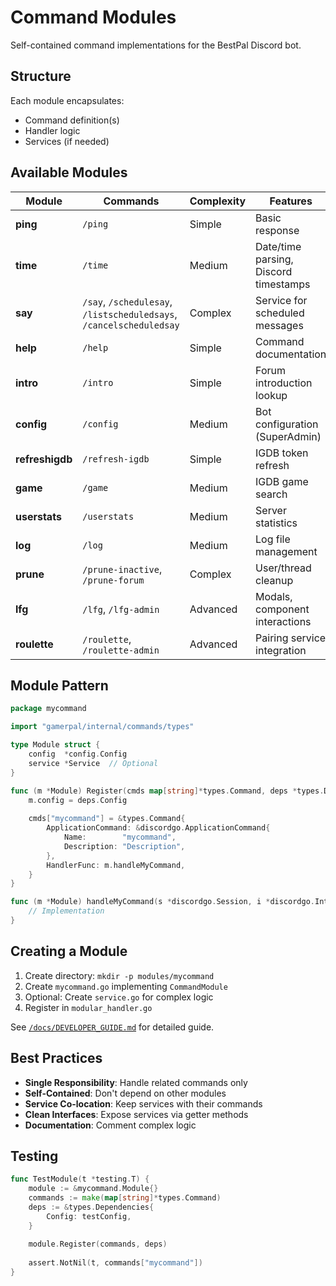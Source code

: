 # Command Modules

Self-contained command implementations for the BestPal Discord bot.

## Structure

Each module encapsulates:
- Command definition(s)
- Handler logic
- Services (if needed)

## Available Modules

| Module | Commands | Complexity | Features |
|--------|----------|------------|----------|
| **ping** | `/ping` | Simple | Basic response |
| **time** | `/time` | Medium | Date/time parsing, Discord timestamps |
| **say** | `/say`, `/schedulesay`, `/listscheduledsays`, `/cancelscheduledsay` | Complex | Service for scheduled messages |
| **help** | `/help` | Simple | Command documentation |
| **intro** | `/intro` | Simple | Forum introduction lookup |
| **config** | `/config` | Medium | Bot configuration (SuperAdmin) |
| **refreshigdb** | `/refresh-igdb` | Simple | IGDB token refresh |
| **game** | `/game` | Medium | IGDB game search |
| **userstats** | `/userstats` | Medium | Server statistics |
| **log** | `/log` | Medium | Log file management |
| **prune** | `/prune-inactive`, `/prune-forum` | Complex | User/thread cleanup |
| **lfg** | `/lfg`, `/lfg-admin` | Advanced | Modals, component interactions |
| **roulette** | `/roulette`, `/roulette-admin` | Advanced | Pairing service integration |

## Module Pattern

```go
package mycommand

import "gamerpal/internal/commands/types"

type Module struct {
    config  *config.Config
    service *Service  // Optional
}

func (m *Module) Register(cmds map[string]*types.Command, deps *types.Dependencies) {
    m.config = deps.Config
    
    cmds["mycommand"] = &types.Command{
        ApplicationCommand: &discordgo.ApplicationCommand{
            Name:        "mycommand",
            Description: "Description",
        },
        HandlerFunc: m.handleMyCommand,
    }
}

func (m *Module) handleMyCommand(s *discordgo.Session, i *discordgo.InteractionCreate) {
    // Implementation
}
```

## Creating a Module

1. Create directory: `mkdir -p modules/mycommand`
2. Create `mycommand.go` implementing `CommandModule`
3. Optional: Create `service.go` for complex logic
4. Register in `modular_handler.go`

See [`/docs/DEVELOPER_GUIDE.md`](../../../docs/DEVELOPER_GUIDE.md) for detailed guide.

## Best Practices

- **Single Responsibility**: Handle related commands only
- **Self-Contained**: Don't depend on other modules
- **Service Co-location**: Keep services with their commands
- **Clean Interfaces**: Expose services via getter methods
- **Documentation**: Comment complex logic

## Testing

```go
func TestModule(t *testing.T) {
    module := &mycommand.Module{}
    commands := make(map[string]*types.Command)
    deps := &types.Dependencies{
        Config: testConfig,
    }
    
    module.Register(commands, deps)
    
    assert.NotNil(t, commands["mycommand"])
}
```
